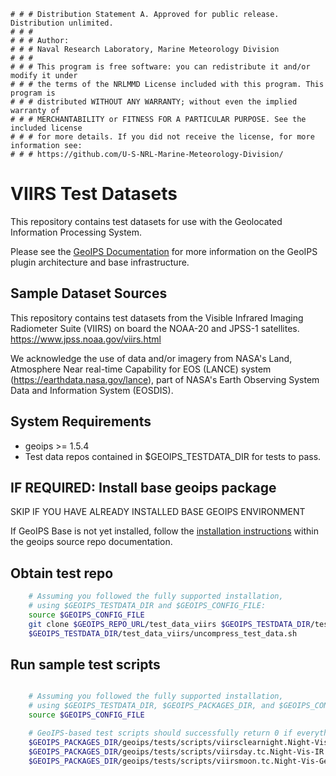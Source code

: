     # # # Distribution Statement A. Approved for public release. Distribution unlimited.
    # # #
    # # # Author:
    # # # Naval Research Laboratory, Marine Meteorology Division
    # # #
    # # # This program is free software: you can redistribute it and/or modify it under
    # # # the terms of the NRLMMD License included with this program. This program is
    # # # distributed WITHOUT ANY WARRANTY; without even the implied warranty of
    # # # MERCHANTABILITY or FITNESS FOR A PARTICULAR PURPOSE. See the included license
    # # # for more details. If you did not receive the license, for more information see:
    # # # https://github.com/U-S-NRL-Marine-Meteorology-Division/


VIIRS Test Datasets
==========================

This repository contains test datasets for use with the Geolocated Information Processing System.

Please see the 
[GeoIPS Documentation](https://github.com/NRLMMD-GEOIPS/geoips/blob/main/README.md)
for more information on the GeoIPS plugin architecture and base infrastructure.

Sample Dataset Sources
-----------------------

This repository contains test datasets from the Visible Infrared Imaging Radiometer Suite (VIIRS)
on board the NOAA-20 and JPSS-1 satellites.
https://www.jpss.noaa.gov/viirs.html

We acknowledge the use of data and/or imagery from NASA's
Land, Atmosphere Near real-time Capability for EOS (LANCE) system
(https://earthdata.nasa.gov/lance),
part of NASA's Earth Observing System Data and Information System (EOSDIS).


System Requirements
---------------------

* geoips >= 1.5.4
* Test data repos contained in $GEOIPS_TESTDATA_DIR for tests to pass.


IF REQUIRED: Install base geoips package
------------------------------------------------------------
SKIP IF YOU HAVE ALREADY INSTALLED BASE GEOIPS ENVIRONMENT 

If GeoIPS Base is not yet installed, follow the
[installation instructions](https://github.com/NRLMMD-GEOIPS/geoips/blob/main/docs/installation.rst)
within the geoips source repo documentation.

Obtain test repo
----------------
```bash
    # Assuming you followed the fully supported installation,
    # using $GEOIPS_TESTDATA_DIR and $GEOIPS_CONFIG_FILE:
    source $GEOIPS_CONFIG_FILE
    git clone $GEOIPS_REPO_URL/test_data_viirs $GEOIPS_TESTDATA_DIR/test_data_viirs
    $GEOIPS_TESTDATA_DIR/test_data_viirs/uncompress_test_data.sh
```

Run sample test scripts
-----------------------
```bash

    # Assuming you followed the fully supported installation,
    # using $GEOIPS_TESTDATA_DIR, $GEOIPS_PACKAGES_DIR, and $GEOIPS_CONFIG_FILE:
    source $GEOIPS_CONFIG_FILE

    # GeoIPS-based test scripts should successfully return 0 if everything is set up properly.
    $GEOIPS_PACKAGES_DIR/geoips/tests/scripts/viirsclearnight.Night-Vis-IR-GeoIPS1.unprojected_image.sh
    $GEOIPS_PACKAGES_DIR/geoips/tests/scripts/viirsday.tc.Night-Vis-IR.imagery_annotated.sh
    $GEOIPS_PACKAGES_DIR/geoips/tests/scripts/viirsmoon.tc.Night-Vis-GeoIPS1.imagery_clean.sh
```
